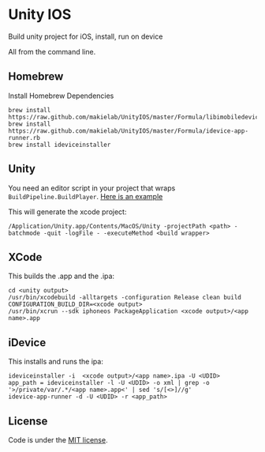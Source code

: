 Unity IOS
========
Build unity project for iOS, install, run on device

All from the command line.

Homebrew
-------
Install Homebrew Dependencies

~~~
brew install https://raw.github.com/makielab/UnityIOS/master/Formula/libimobiledevice.rb
brew install https://raw.github.com/makielab/UnityIOS/master/Formula/idevice-app-runner.rb
brew install ideviceinstaller
~~~


Unity
-------
You need an editor script in your project that wraps `BuildPipeline.BuildPlayer`. [Here is an example][unity]

This will generate the xcode project:
~~~
/Application/Unity.app/Contents/MacOS/Unity -projectPath <path> -batchmode -quit -logFile - -executeMethod <build wrapper>
~~~


XCode
-------
This builds the .app and the .ipa:
~~~
cd <unity output>
/usr/bin/xcodebuild -alltargets -configuration Release clean build CONFIGURATION_BUILD_DIR=<xcode output> 
/usr/bin/xcrun --sdk iphoneos PackageApplication <xcode output>/<app name>.app
~~~


iDevice
-------
This installs and runs the ipa:
~~~
ideviceinstaller -i  <xcode output>/<app name>.ipa -U <UDID>
app_path = ideviceinstaller -l -U <UDID> -o xml | grep -o '>/private/var/.*/<app name>.app<' | sed 's/[<>]//g'
idevice-app-runner -d -U <UDID> -r <app_path>
~~~

License
-------
Code is under the [MIT license][license].

[unity]:https://github.com/makielab/UnityIOS/blob/master/Unity/Builder.cs
[license]:https://github.com/makielab/UnityIOS/blob/master/LICENSE